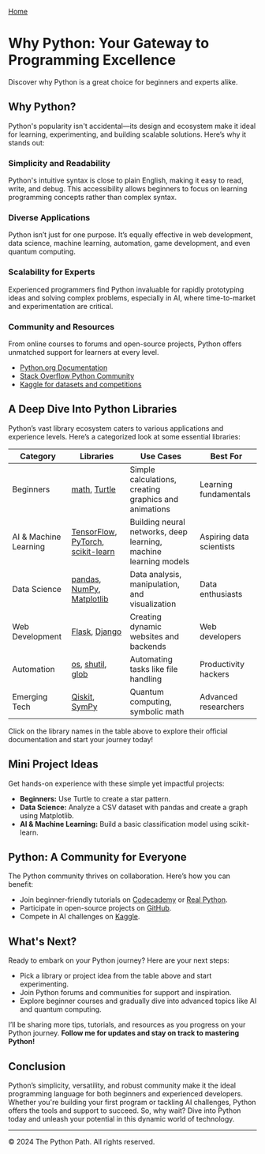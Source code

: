[Home](./)

# Why Python: Your Gateway to Programming Excellence
Discover why Python is a great choice for beginners and experts alike.


## Why Python?

Python's popularity isn't accidental—its design and ecosystem make it ideal for learning, experimenting, and building scalable solutions. Here’s why it stands out:

### Simplicity and Readability
Python's intuitive syntax is close to plain English, making it easy to read, write, and debug. This accessibility allows beginners to focus on learning programming concepts rather than complex syntax.

### Diverse Applications
Python isn’t just for one purpose. It’s equally effective in web development, data science, machine learning, automation, game development, and even quantum computing.

### Scalability for Experts
Experienced programmers find Python invaluable for rapidly prototyping ideas and solving complex problems, especially in AI, where time-to-market and experimentation are critical.

### Community and Resources
From online courses to forums and open-source projects, Python offers unmatched support for learners at every level.

- [Python.org Documentation](https://www.python.org)
- [Stack Overflow Python Community](https://stackoverflow.com/questions/tagged/python)
- [Kaggle for datasets and competitions](https://www.kaggle.com)

## A Deep Dive Into Python Libraries

Python’s vast library ecosystem caters to various applications and experience levels. Here’s a categorized look at some essential libraries:

| Category            | Libraries                                                                                      | Use Cases                                | Best For              |
|---------------------|------------------------------------------------------------------------------------------------|------------------------------------------|-----------------------|
| Beginners           | [math](https://docs.python.org/3/library/math.html), [Turtle](https://docs.python.org/3/library/turtle.html) | Simple calculations, creating graphics and animations | Learning fundamentals |
| AI & Machine Learning | [TensorFlow](https://www.tensorflow.org/api_docs), [PyTorch](https://pytorch.org/docs/stable/), [scikit-learn](https://scikit-learn.org/stable/documentation.html) | Building neural networks, deep learning, machine learning models | Aspiring data scientists |
| Data Science        | [pandas](https://pandas.pydata.org/pandas-docs/stable/), [NumPy](https://numpy.org/doc/stable/), [Matplotlib](https://matplotlib.org/stable/contents.html) | Data analysis, manipulation, and visualization | Data enthusiasts      |
| Web Development     | [Flask](https://flask.palletsprojects.com/en/2.2.x/), [Django](https://docs.djangoproject.com/en/stable/) | Creating dynamic websites and backends   | Web developers        |
| Automation          | [os](https://docs.python.org/3/library/os.html), [shutil](https://docs.python.org/3/library/shutil.html), [glob](https://docs.python.org/3/library/glob.html) | Automating tasks like file handling      | Productivity hackers  |
| Emerging Tech       | [Qiskit](https://qiskit.org/documentation/), [SymPy](https://docs.sympy.org/latest/index.html) | Quantum computing, symbolic math        | Advanced researchers  |

Click on the library names in the table above to explore their official documentation and start your journey today!

## Mini Project Ideas

Get hands-on experience with these simple yet impactful projects:

- **Beginners:** Use Turtle to create a star pattern.
- **Data Science:** Analyze a CSV dataset with pandas and create a graph using Matplotlib.
- **AI & Machine Learning:** Build a basic classification model using scikit-learn.

## Python: A Community for Everyone

The Python community thrives on collaboration. Here’s how you can benefit:

- Join beginner-friendly tutorials on [Codecademy](https://www.codecademy.com) or [Real Python](https://realpython.com).
- Participate in open-source projects on [GitHub](https://github.com).
- Compete in AI challenges on [Kaggle](https://www.kaggle.com).

## What's Next?

Ready to embark on your Python journey? Here are your next steps:

- Pick a library or project idea from the table above and start experimenting.
- Join Python forums and communities for support and inspiration.
- Explore beginner courses and gradually dive into advanced topics like AI and quantum computing.

I’ll be sharing more tips, tutorials, and resources as you progress on your Python journey. **Follow me for updates and stay on track to mastering Python!**

## Conclusion

Python’s simplicity, versatility, and robust community make it the ideal programming language for both beginners and experienced developers. Whether you're building your first program or tackling AI challenges, Python offers the tools and support to succeed. So, why wait? Dive into Python today and unleash your potential in this dynamic world of technology.

---


© 2024 The Python Path. All rights reserved.
